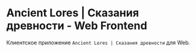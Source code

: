 # Ancient Lores | Сказания древности - Web Frontend

Клиентское приложение `Ancient Lores | Сказания древности` для Web.